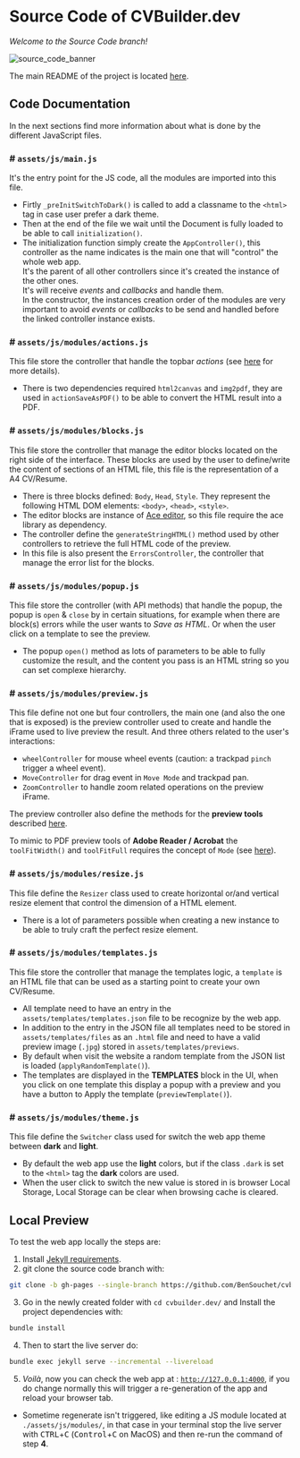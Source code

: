 # Source Code of CVBuilder.dev

_Welcome to the Source Code branch!_

![source_code_banner](https://user-images.githubusercontent.com/17025808/172051639-1dca3c55-7a5a-44eb-87e3-c365621edb8d.jpg)


The main README of the project is located [here](https://github.com/BenSouchet/cvbuilder.dev).

## Code Documentation
In the next sections find more information about what is done by the different JavaScript files.

### # `assets/js/main.js`
It's the entry point for the JS code, all the modules are imported into this file.
- Firtly `_preInitSwitchToDark()` is called to add a classname to the `<html>` tag in case user prefer a dark theme.
- Then at the end of the file we wait until the Document is fully loaded to be able to call `initialization()`.
- The initialization function simply create the `AppController()`, this controller as the name indicates is the main one that will "control" the whole web app.  
It's the parent of all other controllers since it's created the instance of the other ones.  
It's will receive _events_ and _callbacks_ and handle them.  
In the constructor, the instances creation order of the modules are very important to avoid _events_ or _callbacks_ to be send and handled before the linked controller instance exists.

### # `assets/js/modules/actions.js`
This file store the controller that handle the topbar _actions_ (see [here](https://github.com/BenSouchet/cvbuilder.dev#usage--information) for more details).
- There is two dependencies required `html2canvas` and `img2pdf`, they are used in `actionSaveAsPDF()` to be able to convert the HTML result into a PDF.

### # `assets/js/modules/blocks.js`
This file store the controller that manage the editor blocks located on the right side of the interface. These blocks are used by the user to define/write the content of sections of an HTML file, this file is the representation of a A4 CV/Resume.
- There is three blocks defined: `Body`, `Head`, `Style`. They represent the following HTML DOM elements: `<body>`, `<head>`, `<style>`.
- The editor blocks are instance of [Ace editor](https://github.com/ajaxorg/ace), so this file require the ace library as dependency.
- The controller define the `generateStringHTML()` method used by other controllers to retrieve the full HTML code of the preview.
- In this file is also present the `ErrorsController`, the controller that manage the error list for the blocks.

### # `assets/js/modules/popup.js`
This file store the controller (with API methods) that handle the popup, the popup is `open` & `close` by in certain situations, for example when there are block(s) errors while the user wants to _Save as HTML_. Or when the user click on a template to see the preview.
- The popup `open()` method as lots of parameters to be able to fully customize the result, and the content you pass is an HTML string so you can set complexe hierarchy.

### # `assets/js/modules/preview.js`
This file define not one but four controllers, the main one (and also the one that is exposed) is the preview controller used to create and handle the iFrame used to live preview the result. And three others related to the user's interactions:
- `wheelController` for mouse wheel events (caution: a trackpad `pinch` trigger a wheel event).
- `MoveController` for drag event in `Move Mode` and trackpad pan.
- `ZoomController` to handle zoom related operations on the preview iFrame.

The preview controller also define the methods for the **preview tools** described [here](https://github.com/BenSouchet/cvbuilder.dev#usage--information).

To mimic to PDF preview tools of **Adobe Reader / Acrobat** the `toolFitWidth()` and `toolFitFull` requires the concept of `Mode` (see [here](https://github.com/BenSouchet/cvbuilder.dev/blob/58a8d46d8f64726a738bc2a7cbf42c83a40e8105/assets/js/modules/preview.js#L12)).

### # `assets/js/modules/resize.js`
This file define the `Resizer` class used to create horizontal or/and vertical resize element that control the dimension of a HTML element.
- There is a lot of parameters possible when creating a new instance to be able to truly craft the perfect resize element.

### # `assets/js/modules/templates.js`
This file store the controller that manage the templates logic, a `template` is an HTML file that can be used as a starting point to create your own CV/Resume.
- All template need to have an entry in the `assets/templates/templates.json` file to be recognize by the web app.
- In addition to the entry in the JSON file all templates need to be stored in `assets/templates/files` as an `.html` file and need to have a valid preview image (`.jpg`) stored in `assets/templates/previews`.
- By default when visit the website a random template from the JSON list is loaded (`applyRandomTemplate()`).
- The templates are displayed in the **TEMPLATES** block in the UI, when you click on one template this display a popup with a preview and you have a button to Apply the template (`previewTemplate()`).

### # `assets/js/modules/theme.js`
This file define the `Switcher` class used for switch the web app theme between **dark** and **light**.
- By default the web app use the **light** colors, but if the class `.dark` is set to the `<html>` tag the **dark** colors are used.
- When the user click to switch the new value is stored in is browser Local Storage, Local Storage can be clear when browsing cache is cleared.

## Local Preview
To test the web app locally the steps are:
1. Install [Jekyll requirements](https://jekyllrb.com/docs/installation/).
2. git clone the source code branch with:
```sh
git clone -b gh-pages --single-branch https://github.com/BenSouchet/cvbuilder.dev.git
```
3. Go in the newly created folder with `cd cvbuilder.dev/` and Install the project dependencies with:
```sh
bundle install
```
4. Then to start the live server do:
```sh
bundle exec jekyll serve --incremental --livereload
```
5. _Voilà_, now you can check the web app at : [`http://127.0.0.1:4000`](http://127.0.0.1:4000), if you do change normally this will trigger a re-generation of the app and reload your browser tab.
- Sometime regenerate isn't triggered, like editing a JS module located at `./assets/js/modules/`, in that case in your terminal stop the live server with <kbd>CTRL</kbd>+<kbd>C</kbd> (<kbd>Control</kbd>+<kbd>C</kbd> on MacOS) and then re-run the command of step **4**.
